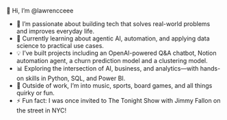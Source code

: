 👋 Hi, I’m @lawrencceee
- 🎯 I’m passionate about building tech that solves real-world problems and improves everyday life.
- 🤖 Currently learning about agentic AI, automation, and applying data science to practical use cases.
- 💡 I’ve built projects including an OpenAI-powered Q&A chatbot, Notion automation agent, a churn prediction model and a clustering model.
- 📊 Exploring the intersection of AI, business, and analytics—with hands-on skills in Python, SQL, and Power BI.
- 🧩 Outside of work, I’m into music, sports, board games, and all things quirky or fun.
- ⚡ Fun fact: I was once invited to The Tonight Show with Jimmy Fallon on the street in NYC!

<!---
lawrencceee/lawrencceee is a ✨ special ✨ repository because its `README.md` (this file) appears on your GitHub profile.
You can click the Preview link to take a look at your changes.
--->
